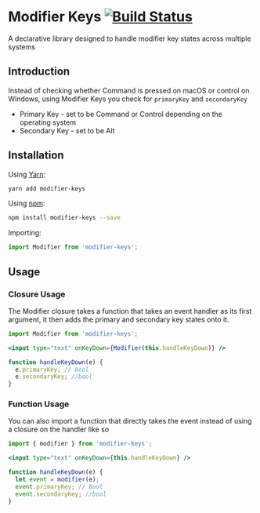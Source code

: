 # Modifier Keys [![Build Status](https://travis-ci.org/applitools/modifier-keys.svg?branch=master)](https://travis-ci.org/applitools/modifier-keys)
A declarative library designed to handle modifier key states across multiple systems

## Introduction
Instead of checking whether Command is pressed on macOS or control on Windows, using Modifier Keys you check for `primaryKey` and `secondaryKey`

- Primary Key - set to be Command or Control depending on the operating system
- Secondary Key - set to be Alt

## Installation

Using [Yarn](https://yarnpkg.com/):  
```sh
yarn add modifier-keys
```

Using [npm](https://www.npmjs.com/):
```sh
npm install modifier-keys --save
```

Importing:
```js
import Modifier from 'modifier-keys';
```

## Usage
### Closure Usage
The Modifier closure takes a function that takes an event handler as its first argument, it then adds the primary and secondary key states onto it.

```jsx
import Modifier from 'modifier-keys';

<input type="text" onKeyDown={Modifier(this.handleKeyDown)} />

function handleKeyDown(e) {
  e.primaryKey; // bool
  e.secondaryKey; //bool
}
```

### Function Usage
You can also import a function that directly takes the event instead of using a closure on the handler like so

```jsx
import { modifier } from 'modifier-keys';

<input type="text" onKeyDown={this.handleKeyDown} />

function handleKeyDown(e) {
  let event = modifier(e);
  event.primaryKey; // bool
  event.secondaryKey; //bool
}
```
